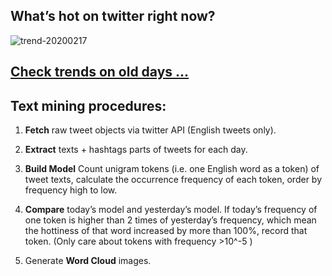 ## What’s hot on twitter right now?

![trend-20200217][wordcloud]

[wordcloud]: https://raw.githubusercontent.com/xdqc/tweet-trend-everyday/master/word-cloud/trend-20200217.png?token=AF5V4P7ADR6KQBZ4CEDTNIK6AXRMU "trend-20200217"

## [Check trends on old days ...](https://github.com/xdqc/tweet-trend-everyday/tree/master/word-cloud)

## Text mining procedures:

1. **Fetch** raw tweet objects via twitter API (English tweets only).

2. **Extract** texts + hashtags parts of tweets for each day.

3. **Build Model** Count unigram tokens (i.e. one English word as a token) of tweet texts, calculate the occurrence frequency of each token, order by frequency high to low.

4. **Compare** today’s model and yesterday’s model. If today’s frequency of one token is higher than 2 times of yesterday’s frequency, which mean the hottiness of that word increased by more than 100%, record that token. (Only care about tokens with frequency >10^-5 )

5. Generate **Word Cloud** images.
